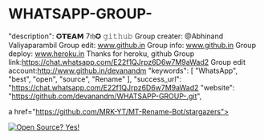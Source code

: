 # WHATSAPP-GROUP-
"description": ✪𝗧𝗘𝗔𝗠 7𝔱𝔥✪ 𝚐𝚒𝚝𝚑𝚞𝚋 Group creater: @⁨Abhinand Valiyaparambil⁩  Group edit: www.github.in Group info: www.github.in Group deploy: www.heroku.in  Thanks for heroku, github  Group link:https://chat.whatsapp.com/E22f1QJrpz6D6w7M9aWad2   Group edit account:http://www.github.in/devanandm
"keywords": [
    "WhatsApp",
    "best",
    "open",
    "source",
    "Rename"
  ],
  "success_url": "https://chat.whatsapp.com/E22f1QJrpz6D6w7M9aWad2
  "website": "https://github.com/devanandm/WHATSAPP-GROUP-.git",
  
a href="https://github.com/MRK-YT/MT-Rename-Bot/stargazers">

[![Open Source? Yes!](https://badgen.net/badge/icon/github?icon=github&label)](https://chat.whatsapp.com/E22f1QJrpz6D6w7M9aWad2)
